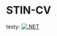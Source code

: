 # STIN-CV

testy: [![.NET](https://github.com/JanReisiegel/STIN-CV/actions/workflows/dotnet.yml/badge.svg)](https://github.com/JanReisiegel/STIN-CV/actions/workflows/dotnet.yml)
